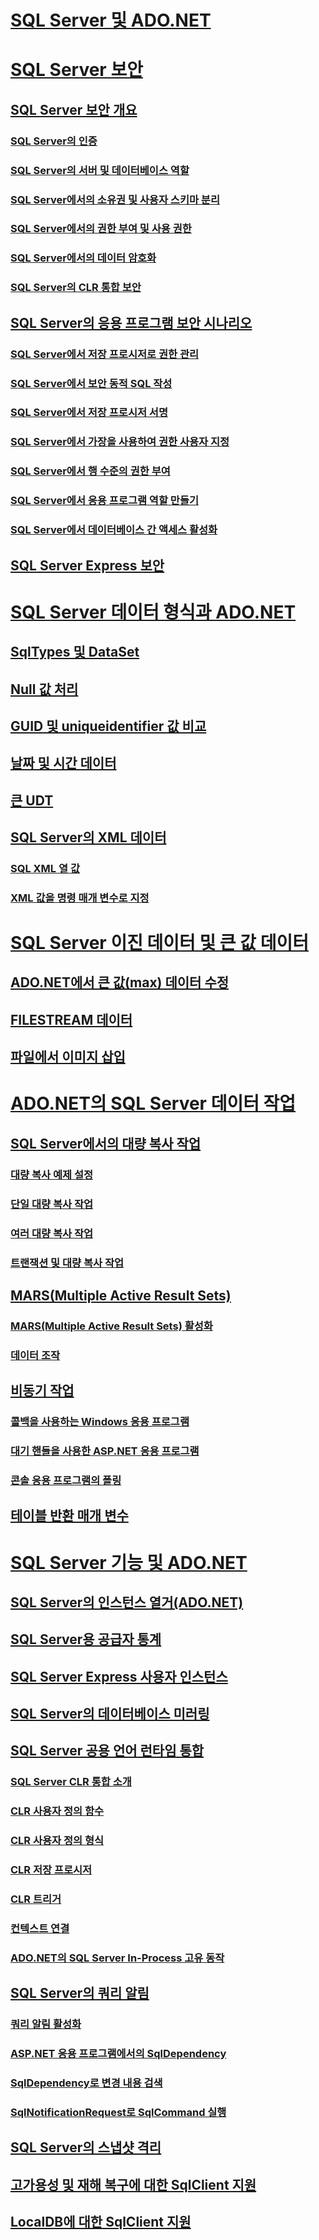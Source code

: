 # [SQL Server 및 ADO.NET](index.md)
# [SQL Server 보안](sql-server-security.md)
## [SQL Server 보안 개요](overview-of-sql-server-security.md)
### [SQL Server의 인증](authentication-in-sql-server.md)
### [SQL Server의 서버 및 데이터베이스 역할](server-and-database-roles-in-sql-server.md)
### [SQL Server에서의 소유권 및 사용자 스키마 분리](ownership-and-user-schema-separation-in-sql-server.md)
### [SQL Server에서의 권한 부여 및 사용 권한](authorization-and-permissions-in-sql-server.md)
### [SQL Server에서의 데이터 암호화](data-encryption-in-sql-server.md)
### [SQL Server의 CLR 통합 보안](clr-integration-security-in-sql-server.md)
## [SQL Server의 응용 프로그램 보안 시나리오](application-security-scenarios-in-sql-server.md)
### [SQL Server에서 저장 프로시저로 권한 관리](managing-permissions-with-stored-procedures-in-sql-server.md)
### [SQL Server에서 보안 동적 SQL 작성](writing-secure-dynamic-sql-in-sql-server.md)
### [SQL Server에서 저장 프로시저 서명](signing-stored-procedures-in-sql-server.md)
### [SQL Server에서 가장을 사용하여 권한 사용자 지정](customizing-permissions-with-impersonation-in-sql-server.md)
### [SQL Server에서 행 수준의 권한 부여](granting-row-level-permissions-in-sql-server.md)
### [SQL Server에서 응용 프로그램 역할 만들기](creating-application-roles-in-sql-server.md)
### [SQL Server에서 데이터베이스 간 액세스 활성화](enabling-cross-database-access-in-sql-server.md)
## [SQL Server Express 보안](sql-server-express-security.md)
# [SQL Server 데이터 형식과 ADO.NET](sql-server-data-types.md)
## [SqlTypes 및 DataSet](sqltypes-and-the-dataset.md)
## [Null 값 처리](handling-null-values.md)
## [GUID 및 uniqueidentifier 값 비교](comparing-guid-and-uniqueidentifier-values.md)
## [날짜 및 시간 데이터](date-and-time-data.md)
## [큰 UDT](large-udts.md)
## [SQL Server의 XML 데이터](xml-data-in-sql-server.md)
### [SQL XML 열 값](sql-xml-column-values.md)
### [XML 값을 명령 매개 변수로 지정](specifying-xml-values-as-parameters.md)
# [SQL Server 이진 데이터 및 큰 값 데이터](sql-server-binary-and-large-value-data.md)
## [ADO.NET에서 큰 값(max) 데이터 수정](modifying-large-value-max-data.md)
## [FILESTREAM 데이터](filestream-data.md)
## [파일에서 이미지 삽입](inserting-an-image-from-a-file.md)
# [ADO.NET의 SQL Server 데이터 작업](sql-server-data-operations.md)
## [SQL Server에서의 대량 복사 작업](bulk-copy-operations-in-sql-server.md)
### [대량 복사 예제 설정](bulk-copy-example-setup.md)
### [단일 대량 복사 작업](single-bulk-copy-operations.md)
### [여러 대량 복사 작업](multiple-bulk-copy-operations.md)
### [트랜잭션 및 대량 복사 작업](transaction-and-bulk-copy-operations.md)
## [MARS(Multiple Active Result Sets)](multiple-active-result-sets-mars.md)
### [MARS(Multiple Active Result Sets) 활성화](enabling-multiple-active-result-sets.md)
### [데이터 조작](manipulating-data.md)
## [비동기 작업](asynchronous-operations.md)
### [콜백을 사용하는 Windows 응용 프로그램](windows-applications-using-callbacks.md)
### [대기 핸들을 사용한 ASP.NET 응용 프로그램](aspnet-apps-using-wait-handles.md)
### [콘솔 응용 프로그램의 폴링](polling-in-console-applications.md)
## [테이블 반환 매개 변수](table-valued-parameters.md)
# [SQL Server 기능 및 ADO.NET](sql-server-features-and-adonet.md)
## [SQL Server의 인스턴스 열거(ADO.NET)](enumerating-instances-of-sql-server.md)
## [SQL Server용 공급자 통계](provider-statistics-for-sql-server.md)
## [SQL Server Express 사용자 인스턴스](sql-server-express-user-instances.md)
## [SQL Server의 데이터베이스 미러링](database-mirroring-in-sql-server.md)
## [SQL Server 공용 언어 런타임 통합](sql-server-common-language-runtime-integration.md)
### [SQL Server CLR 통합 소개](introduction-to-sql-server-clr-integration.md)
### [CLR 사용자 정의 함수](clr-user-defined-functions.md)
### [CLR 사용자 정의 형식](clr-user-defined-types.md)
### [CLR 저장 프로시저](clr-stored-procedures.md)
### [CLR 트리거](clr-triggers.md)
### [컨텍스트 연결](the-context-connection.md)
### [ADO.NET의 SQL Server In-Process 고유 동작](sql-server-in-process-specific-behavior-of-adonet.md)
## [SQL Server의 쿼리 알림](query-notifications-in-sql-server.md)
### [쿼리 알림 활성화](enabling-query-notifications.md)
### [ASP.NET 응용 프로그램에서의 SqlDependency](sqldependency-in-an-aspnet-app.md)
### [SqlDependency로 변경 내용 검색](detecting-changes-with-sqldependency.md)
### [SqlNotificationRequest로 SqlCommand 실행](sqlcommand-execution-with-a-sqlnotificationrequest.md)
## [SQL Server의 스냅샷 격리](snapshot-isolation-in-sql-server.md)
## [고가용성 및 재해 복구에 대한 SqlClient 지원](sqlclient-support-for-high-availability-disaster-recovery.md)
## [LocalDB에 대한 SqlClient 지원](sqlclient-support-for-localdb.md)
